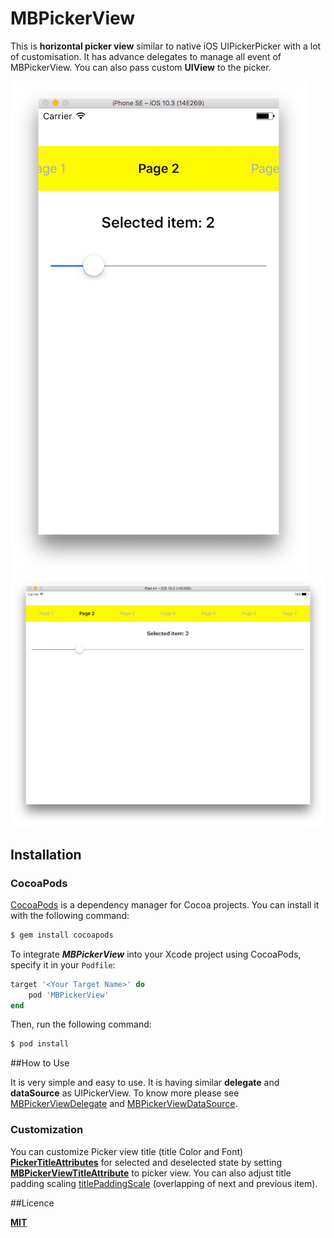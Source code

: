 # MBPickerView

This is **horizontal picker view** similar to native iOS UIPickerPicker with a lot of customisation. It has advance delegates to manage all event of MBPickerView. You can also pass custom **UIView** to the picker.

![Image](sampleiPhone.png)
![Image](sampleiPad.png)
## Installation

### CocoaPods

[CocoaPods](http://cocoapods.org) is a dependency manager for Cocoa projects. You can install it with the following command:

```bash
$ gem install cocoapods
```

To integrate ***MBPickerView*** into your Xcode project using CocoaPods, specify it in your `Podfile`:

```ruby
target '<Your Target Name>' do
    pod 'MBPickerView'
end
```

Then, run the following command:

```bash
$ pod install
```

##How to Use

It is very simple and easy to use. It is having similar **delegate** and **dataSource** as UIPickerView. To know more please see [MBPickerViewDelegate](Source/MBPickerView.swift) and [MBPickerViewDataSource](Source/MBPickerView.swift).

### Customization
You can customize Picker view title (title Color and Font) **[PickerTitleAttributes](Source/MBPickerView.swift)** for selected and deselected state by setting **[MBPickerViewTitleAttribute](Source/MBPickerView.swift)** to picker view. You can also adjust title padding scaling [titlePaddingScale](Source/MBPickerView.swift) (overlapping of next and previous item).

##Licence

**[MIT](LICENSE)**
